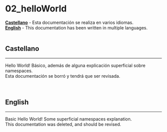 # 02_helloWorld

[**Castellano**](#Castellano) - Esta documentación se realiza en varios idiomas.</br>
[**English**](#English) - This documentation has been written in multiple languages.</br></br>


## Castellano
---

Hello World! Básico, además de alguna explicación superficial sobre namespaces.
</br>
Esta documentación se borró y tendrá que ser revisada.
</br></br></br>


## English
---

Basic Hello World! Some superficial namespaces explanation.
</br>
This documentation was deleted, and should be revised.
</br></br></br>